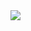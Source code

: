 <a href="https://github.com/anuraghazra/github-readme-stats">
  <img align="center" src="https://github-readme-stats.vercel.app/api?username=alvesitalo&theme=noctis_minimus&show_icons=true" />
</a>
